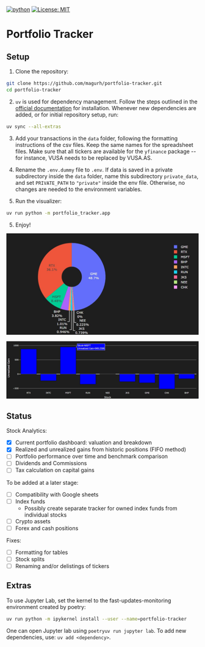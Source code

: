 [![python](https://img.shields.io/badge/Python-3.11-3776AB.svg?style=flat&logo=python&logoColor=white)](https://www.python.org) 
[![License: MIT](https://img.shields.io/badge/License-MIT-blue.svg)](https://choosealicense.com/licenses/mit/)

# Portfolio Tracker

## Setup

1. Clone the repository:

```bash
git clone https://github.com/magurh/portfolio-tracker.git
cd portfolio-tracker
```

2. `uv` is used for dependency management. 
Follow the steps outlined in the [official documentation](https://docs.astral.sh/uv/getting-started/installation/#docker) for installation.
Whenever new dependencies are added, or for initial repository setup, run:

```bash
uv sync --all-extras
```

3. Add your transactions in the `data` folder, following the formatting instructions of the csv files.
Keep the same names for the spreadsheet files.
Make sure that all tickers are available for the `yfinance` package -- for instance, VUSA needs to be replaced by VUSA.AS.

4. Rename the `.env.dummy` file to `.env`.
If data is saved in a private subdirectory inside the `data` folder, name this subdirectory `private_data`, and set `PRIVATE_PATH` to `"private"` inside the env file.
Otherwise, no changes are needed to the environment variables.

4. Run the visualizer:

```bash
uv run python -m portfolio_tracker.app
```

5. Enjoy!

<p align="center">
  <img src="portfolio_distribution.jpg">
</p>

<p align="center">
  <img src="unrealized_gains.jpg">
</p>


## Status

Stock Analytics:

* [x] Current portfolio dashboard: valuation and breakdown
* [X] Realized and unrealized gains from historic positions (FIFO method)
* [ ] Portfolio performance over time and benchmark comparison
* [ ] Dividends and Commissions
* [ ] Tax calculation on capital gains

To be added at a later stage:

* [ ] Compatibility with Google sheets
* [ ] Index funds
    * Possibly create separate tracker for owned index funds from individual stocks
* [ ] Crypto assets
* [ ] Forex and cash positions

Fixes:

* [ ] Formatting for tables
* [ ] Stock splits
* [ ] Renaming and/or delistings of tickers

## Extras 

To use Jupyter Lab, set the kernel to the fast-updates-monitoring environment created by poetry:

```bash
uv run python -m ipykernel install --user --name=portfolio-tracker
```

One can open Jupyter lab using `poetryuv run jupyter lab`. 
To add new dependencies, use: `uv add <dependency>`.

